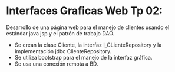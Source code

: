 # Interfaces Graficas Web Tp 02:

Desarrollo de una página web para el manejo de clientes usando el estándar java jsp y el patrón de trabajo DAO.

* Se crean la clase Cliente, la interfaz I_CLienteRepository y la implementación jdbc ClienteRepository.
* Se utiliza bootstrap para el manejo de la interfaz gráfica.
* Se usa una conexión remota a BD.



